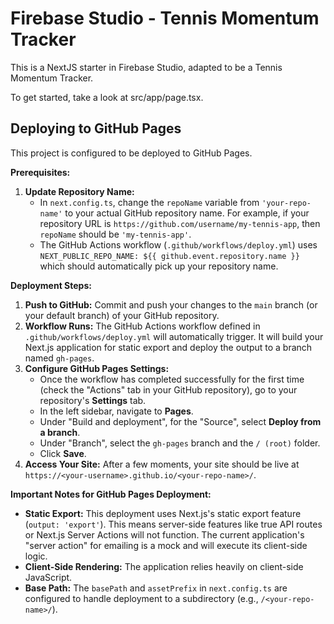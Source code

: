 
# Firebase Studio - Tennis Momentum Tracker

This is a NextJS starter in Firebase Studio, adapted to be a Tennis Momentum Tracker.

To get started, take a look at src/app/page.tsx.

## Deploying to GitHub Pages

This project is configured to be deployed to GitHub Pages.

**Prerequisites:**

1.  **Update Repository Name:**
    *   In `next.config.ts`, change the `repoName` variable from `'your-repo-name'` to your actual GitHub repository name. For example, if your repository URL is `https://github.com/username/my-tennis-app`, then `repoName` should be `'my-tennis-app'`.
    *   The GitHub Actions workflow (`.github/workflows/deploy.yml`) uses `NEXT_PUBLIC_REPO_NAME: ${{ github.event.repository.name }}` which should automatically pick up your repository name.

**Deployment Steps:**

1.  **Push to GitHub:** Commit and push your changes to the `main` branch (or your default branch) of your GitHub repository.
2.  **Workflow Runs:** The GitHub Actions workflow defined in `.github/workflows/deploy.yml` will automatically trigger. It will build your Next.js application for static export and deploy the output to a branch named `gh-pages`.
3.  **Configure GitHub Pages Settings:**
    *   Once the workflow has completed successfully for the first time (check the "Actions" tab in your GitHub repository), go to your repository's **Settings** tab.
    *   In the left sidebar, navigate to **Pages**.
    *   Under "Build and deployment", for the "Source", select **Deploy from a branch**.
    *   Under "Branch", select the `gh-pages` branch and the `/ (root)` folder.
    *   Click **Save**.
4.  **Access Your Site:** After a few moments, your site should be live at `https://<your-username>.github.io/<your-repo-name>/`.

**Important Notes for GitHub Pages Deployment:**

*   **Static Export:** This deployment uses Next.js's static export feature (`output: 'export'`). This means server-side features like true API routes or Next.js Server Actions will not function. The current application's "server action" for emailing is a mock and will execute its client-side logic.
*   **Client-Side Rendering:** The application relies heavily on client-side JavaScript.
*   **Base Path:** The `basePath` and `assetPrefix` in `next.config.ts` are configured to handle deployment to a subdirectory (e.g., `/<your-repo-name>/`).
